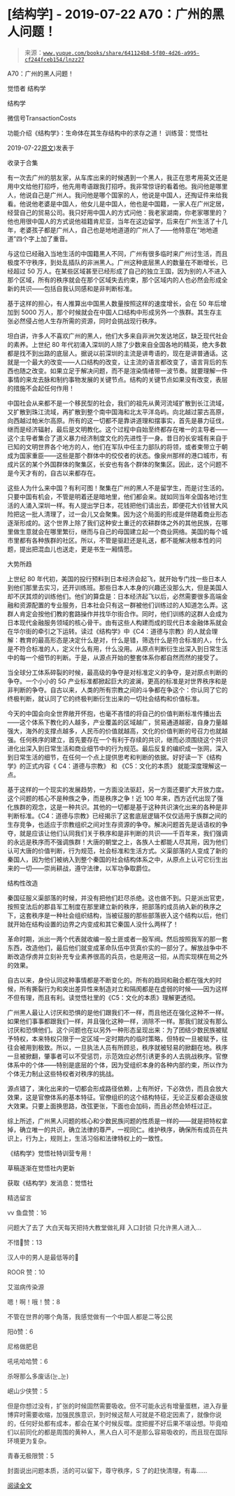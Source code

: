 # [结构学] - 2019-07-22 A70：广州的黑人问题！

> 来源：[`www.yuque.com/books/share/641124b8-5f80-4d26-a995-cf244fceb154/lnzz27`](https://www.yuque.com/books/share/641124b8-5f80-4d26-a995-cf244fceb154/lnzz27)



A70：广州的黑人问题！ 

觉悟者 结构学 

结构学 

微信号TransactionCosts 

功能介绍《结构学》：生命体在其生存结构中的求存之道！ 训练营：觉悟社 

2019-07-22[原文](https://mp.weixin.qq.com/s?__biz=MzIzMDYwOTM0Mg==&mid=2247484073&idx=1&sn=3ffde794629bfd65117e0f4f589cc7fe&chksm=e8b19a78dfc6136e940b88d2e15d6e62b5fd657d5daa5182e9cdc73255788b995629b0c192f6#rd))发表于 

收录于合集 

有一次去广州的朋友家，从车库出来的时候遇到一个黑人，我正在思考用英文还是用中文给他打招呼，他先用粤语跟我打招呼。我非常惊讶的看着他。我问他是哪里人，他说自己是广州人。我问他是哪个国家的人，他说是中国人，还掏证件来给我看。他说他老婆是中国人，他女儿是中国人，他也是中国籍，一家人在广州定居，经营自己的贸易公司。我只好用中国人的方式问他：我老家湖南，你老家哪里的？他也用很中国人的方式说他祖籍肯尼亚，当年在这边留学，后来在广州生活了十几年，老婆孩子都是广州人，自己也是地地道道的广州人了——他特意在“地地道道”四个字上加了重音。 

与这位已经融入当地生活的中国籍黑人不同，广州有很多临时来广州讨生活，而且极度不守秩序，到处乱插队的非洲黑人。广州这种底层黑人的数量在不断增长，已经超过 50 万人。在某些区域甚至已经形成了自己的独立王国，因为别的人不进入那个区域，所有的秩序就会在那个区域失去约束，那个区域内的人也必然会形成全新的共识——包括自我认同感和是非判断标准。 

基于这样的担心，有人推算出中国黑人数量按照这样的速度增长，会在 50 年后增加到 5000 万人，那个时候就会在中国人口结构中形成另外一个族群。其生存主张必然侵占他人生存所需的资源，同时会挑战现行秩序。 

坦白讲，许多人不喜欢广州的黑人，他们大多来自非洲欠发达地区，缺乏现代社会的素养。上世纪 80 年代初涌入深圳的人除了少数来自全国各地的精英，绝大多数都是找不到出路的底层人。据说以前深圳的主流是讲粤语的，现在是讲普通话。这就是一个最大的改变——人口结构的改变，让主流的语言都改变了，语言背后的东西也随之改变。如果立足于解决问题，而不是渲染情绪带一波节奏。就要理解一件事情的来龙去脉和制约事物发展的关键节点。结构的关键节点如果没有改变，表层的措施不会起任何作用！ 

中国社会从来都不是一个移民型的社会，我们的祖先从黄河流域扩散到长江流域，又扩散到珠江流域，再扩散到整个南中国海和北太平洋岛屿。向北越过蒙古高原，向西越过帕米尔高原。所有的这一切都不是靠讲道理和摆事实，首先是暴力征伐，继而是经济辐射，最后是文明教化。这个过程中自始至终都存在唯一的主导者——这个主导者集合了道义暴力经济制度文化的先进性于一身。昔日的长安城有来自于已知的文明世界各个地方的人，他们在军队中任主力部队的将领，或者束带立于朝成为国家重臣——这些是那个群体中的佼佼者的状态。像泉州那样的港口城市，有成片区的某个外国群体的聚集区，长安也有各个群体的聚集区。因此，这个问题不是今天才有的，自古以来都存在。 

这些人为什么来中国？有利可图！聚集在广州的黑人不是留学生，而是讨生活的。只要中国有机会，不管是明着还是暗地里，他们都会来。就如同当年全国各地讨生活的人涌入深圳一样。有人提出学日本，花钱把他们请出去，即便花大价钱冒大风险把这一批人清理了，过一会儿又会聚集。因为这个局面的形成是伴随着商业形态逐渐形成的。这个世界上除了我们这种安土重迁的农耕群体之外的其他民族，在哪里做生意就会在哪里繁衍，继而与自己的母国建立起一个商业网络。美国的每个城市里都有各种族群的社区。所以，不管是驱赶还是礼送，都不能解决根本性的问题，提出把混血儿也送走，更是书生一厢情愿。 

大势所趋 

上世纪 80 年代初，美国的投行预料到日本经济会起飞，就开始专门找一些日本人到他们那里去实习，还开训练班。那些日本人本身的兴趣还没那么大，但是美国人却不厌其烦的训练他们。他们的算盘是：日本经济起飞以后，必然需要很多高端金融和资源配置的专业服务，日本社会只有这一群被他们训练过的人知道怎么弄。这群人肯定会按他们教的套路操作并找华尔街合作。同时，他们训练的这群人会成为日本现代金融服务领域的核心骨干。由有这些人构建而成的现代日本金融体系就会在华尔街的牵引之下运转。读过《结构学》中《C4：道德与宗教》的人就会理解：教育的最高形态是决定什么是对，什么是错，筛选什么是符合标准的人，什么是不符合标准的人，定义什么有用，什么没用。从原点判断衍生出深入到日常生活中的每一个细节的判断。于是，从源点开始的整套体系你都自然而然的接受了。 

当全球分工体系碎裂的时候，最高级的争夺是对标准定义的争夺，是对原点判断的争夺。一个小小的 5G 产业标准都掀起巨大的波澜，更高的标准是对世界秩序和是非判断的争夺。自古以来，人类的所有宗教之间的斗争都在争这个：你认同了它的终极判断，就认同了它的终极判断衍生出来的一切社会结构和价值标准。 

今天的中国会向全世界敞开怀抱，也毫不吝惜的将自己的价值判断标准传播出去——这个体系下教化的人越多，产业覆盖的区域越广，贸易通道越密，自身力量越强大，海外的支撑点越多，人民币的价值就越高，文化的价值判断的号召力也就越强。任何秩序的建立，首先要存在一个有利于存续的共识，继而必须围绕这个共识进化出深入到日常生活和商业细节中的行为规范。最后反复的编织成一张网，深入到日常生活的细节，在任何一个点上提供思考和判断的依据。好好读一下《结构学》的正式内容《 C4：道德与宗教》 和 《C5：文化的本质》 就能深度理解这一点。 

基于这样的一个现实的发展趋势，一方面没法驱赶，另一方面还要扩大开放力度。这个问题的核心不是种族之争，而是秩序之争！近 100 年来，西方近代出现了强化族群的观念，这是一种共识。其他的一切都是基于这种共识演化出来的各种是非判断标准。《C4：道德与宗教》已经揭示了这套底层逻辑不仅仅适用于族群之间的生存竞争，也适应于宗教组织之间对生存资源的争夺。解决问题首先是话语权的争夺，就是应该让他们认同我们关于秩序和是非判断的共识——千百年来，我们强调的永远是秩序而不强调族群！大唐的朝堂之上，各族人士都能人尽其用，因为他们认可大唐的价值判断，行为规范，社会标准和生活方式。义渠部落的人变成了新的秦国人，因为他们被纳入到整个秦国的社会结构体系之中，从原点上认可它衍生出来的一切——崇尚耕战，遵守法律，以军功争取爵位。 

结构性改造 

秦国征服义渠部落的时候，并没有把他们赶尽杀绝。这也做不到。只是派出官吏，按照变法后的郡县军工制度在那里建立新的秩序，把部落的成员纳入新的秩序之下，这套秩序是一种社会组织结构，当被征服的那些部落嵌入这个结构以后，他们就开始在结构设置的边界之内变成和其它秦国人没什么两样了！ 

革命时期，派出一两个代表就收编一股土匪或者一股军阀。然后按照我军的那一套东西，改造他们，最后他们就变成革命队伍中货真价实的一部分了。解放战争中不断改造俘虏并立刻补充专业素养很高的兵员，也是用这一招，从而实现棋在局之外的效果。 

自古以来，身份认同这种事情都是不断变化的。所有的趋同和融合都在强大的时候，所有撕裂行为和突出差异性来制造对立和隔阂都是在虚弱的时候——因为这样不但有理，而且有利。读觉悟社里的《C5：文化的本质》理解更透彻。 

广州黑人最让人讨厌和恐惧的是他们跟我们不一样，而且他还在强化这种不一样。如果他们事事都跟我们一样，并且强化这种一样，消除不一样。那我们就没有那么讨厌和恐惧他们。这个问题也在以另外一种形态呈现出来：为了团结少数民族被赋予特权，本来特权只限于一定区域一定时期内的临时策略，但特权一旦被赋予，往往会被用到极致。所以，一旦执法人员有所顾忌，秩序就被轻易的掀翻在地。秩序一旦被掀翻，肇事者可以不受惩罚，示范效应必然引诱更多的人去挑战秩序。官僚体系中的个体——特别是底层的个体，因为受组织本身的各种内部约束，所以作为个体无力制止这些特权者对秩序的挑战。 

源点错了，演化出来的一切都会形成路径依赖，上有所好，下必效仿，而且会放大效果，这是官僚体系的基本特征。官僚组织的这个结构特征，无论正反都会逐级放大效果。只要上面换思路，改弦更张，下面也会加码，而且必然会矫枉过正。 

综上所述，广州黑人问题的核心和少数民族问题的性质是一样的——就是把特权拿掉，确立唯一的共识，确立法律的尊严，一视同仁。维护秩序，确保所有成员在共识上，行为上，规则上，生活习俗和法律特权上的一致性。 

《结构学》觉悟社特训营专用！ 

草稿逐渐在觉悟社内更新 

获取《结构学》发消息：觉悟社  

<ne-card data-card-name="image" data-card-type="inline" id="qMAdc" data-event-boundary="card" style="color: rgb(51, 51, 51);"><ne-h3 id="HyUoy" data-lake-id="HyUoy"><ne-heading-ext><ne-heading-anchor></ne-heading-anchor><ne-heading-fold></ne-heading-fold></ne-heading-ext><ne-heading-content>精选留言</ne-heading-content></ne-h3>  

<ne-card data-card-name="image" data-card-type="inline" id="hJGKg" data-event-boundary="card" style="color: rgb(51, 51, 51);">

vv 鱼盘赞：16 

问题大了去了 大白天每天把持大教堂做礼拜 入口封锁 只允许黑人进入…  

<ne-card data-card-name="image" data-card-type="inline" id="lo608" data-event-boundary="card" style="color: rgb(51, 51, 51);">

不惜🤔赞：13 

汉人中的男人是最低等的😤  

<ne-card data-card-name="image" data-card-type="inline" id="eA0fF" data-event-boundary="card" style="color: rgb(51, 51, 51);">

ROOR 赞：10 

艾滋病传染源  

<ne-card data-card-name="image" data-card-type="inline" id="nydva" data-event-boundary="card" style="color: rgb(51, 51, 51);">

嗯！啊！哦！赞：8 

不管在世界的哪个角落，我感觉做有一个中国人都是二等公民  

<ne-card data-card-name="image" data-card-type="inline" id="xS4fB" data-event-boundary="card" style="color: rgb(51, 51, 51);">

阳赞：6 

尼格做肥皂  

<ne-card data-card-name="image" data-card-type="inline" id="iuJsp" data-event-boundary="card" style="color: rgb(51, 51, 51);">

吼吼哈哈赞：6 

杀呀那么多废话(눈_눈)  

<ne-card data-card-name="image" data-card-type="inline" id="cDP4E" data-event-boundary="card" style="color: rgb(51, 51, 51);">

岷山少侠赞：5 

但是你想过没有，扩张的时候固然需要吸收。但不可能永远有增量蛋糕，进入存量博弈时需要收缩，加强民族意识，到时候这帮人可就是不稳定因素了，就像你说的，任何好处都有成本，都会在某个时候反噬。度把握不好后果不堪设想。毕竟咱们以前同化的都是周围的黄种人，黑人白人可不是那么容易吸收的，而且现在国际环境更为复杂。  

<ne-card data-card-name="image" data-card-type="inline" id="J1HOw" data-event-boundary="card" style="color: rgb(51, 51, 51);">

青春无极限赞：5 

封面说出问题本质，活的可以留下，尊守秩序，S 了的赶快清理，有毒…… 

[阅读全文](https://t.zsxq.com/ZRRJaei)</ne-card></ne-card></ne-card></ne-card></ne-card></ne-card></ne-card></ne-card></ne-card>